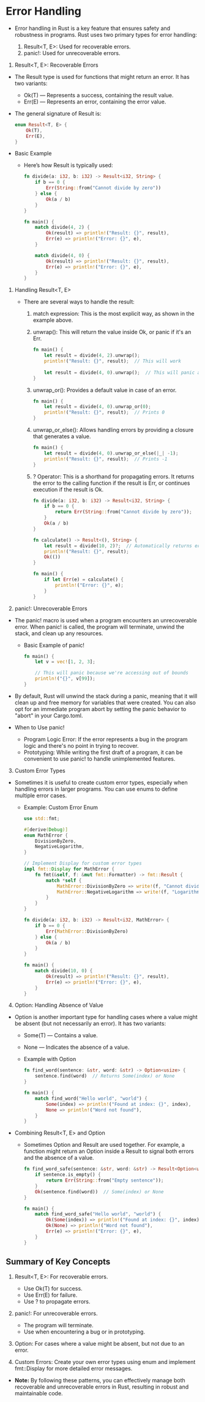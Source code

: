# Error Handling

- Error handling in Rust is a key feature that ensures safety and robustness in programs. Rust uses two primary types for error handling:

	1. Result<T, E>: Used for recoverable errors.
	2. panic!: Used for unrecoverable errors.

1. Result<T, E>: Recoverable Errors
- The Result type is used for functions that might return an error. It has two variants:

	- Ok(T) — Represents a success, containing the result value.
	- Err(E) — Represents an error, containing the error value.

- The general signature of Result is:

	```rust
	enum Result<T, E> {
		Ok(T),
		Err(E),
	}
	```

- Basic Example
	- Here’s how Result is typically used:

		```rust
		fn divide(a: i32, b: i32) -> Result<i32, String> {
			if b == 0 {
				Err(String::from("Cannot divide by zero"))
			} else {
				Ok(a / b)
			}
		}

		fn main() {
			match divide(4, 2) {
				Ok(result) => println!("Result: {}", result),
				Err(e) => println!("Error: {}", e),
			}

			match divide(4, 0) {
				Ok(result) => println!("Result: {}", result),
				Err(e) => println!("Error: {}", e),
			}
		}
		```

1. Handling Result<T, E>
	- There are several ways to handle the result:
		1. match expression: This is the most explicit way, as shown in the example above.
		
		2. unwrap(): This will return the value inside Ok, or panic if it's an Err.

			```rust
			fn main() {
				let result = divide(4, 2).unwrap();
				println!("Result: {}", result);  // This will work
				
				let result = divide(4, 0).unwrap();  // This will panic at runtime
			}
			```
		
		3. unwrap_or(): Provides a default value in case of an error.
			```rust
			fn main() {
				let result = divide(4, 0).unwrap_or(0);
				println!("Result: {}", result);  // Prints 0
			}
			```
		
		4. unwrap_or_else(): Allows handling errors by providing a closure that generates a value.
			```rust
			fn main() {
				let result = divide(4, 0).unwrap_or_else(|_| -1);
				println!("Result: {}", result);  // Prints -1
			}
			```
		
		5. ? Operator: This is a shorthand for propagating errors. It returns the error to the calling function if the result is Err, or continues execution if the result is Ok.
			```rust
			fn divide(a: i32, b: i32) -> Result<i32, String> {
				if b == 0 {
					return Err(String::from("Cannot divide by zero"));
				}
				Ok(a / b)
			}

			fn calculate() -> Result<(), String> {
				let result = divide(10, 2)?;  // Automatically returns error if it occurs
				println!("Result: {}", result);
				Ok(())
			}

			fn main() {
				if let Err(e) = calculate() {
					println!("Error: {}", e);
				}
			}
			```

2. panic!: Unrecoverable Errors
- The panic! macro is used when a program encounters an unrecoverable error. When panic! is called, the program will terminate, unwind the stack, and clean up any resources.

	- Basic Example of panic!
		```rust
		fn main() {
			let v = vec![1, 2, 3];

			// This will panic because we're accessing out of bounds
			println!("{}", v[99]);
		}
		```

- By default, Rust will unwind the stack during a panic, meaning that it will clean up and free memory for variables that were created. You can also opt for an immediate program abort by setting the panic behavior to "abort" in your Cargo.toml.

- When to Use panic!
	- Program Logic Error: If the error represents a bug in the program logic and there's no point in trying to recover.
	- Prototyping: While writing the first draft of a program, it can be convenient to use panic! to handle unimplemented features.

3. Custom Error Types
- Sometimes it is useful to create custom error types, especially when handling errors in larger programs. You can use enums to define multiple error cases.

	- Example: Custom Error Enum
		```rust
		use std::fmt;

		#[derive(Debug)]
		enum MathError {
			DivisionByZero,
			NegativeLogarithm,
		}

		// Implement Display for custom error types
		impl fmt::Display for MathError {
			fn fmt(&self, f: &mut fmt::Formatter) -> fmt::Result {
				match *self {
					MathError::DivisionByZero => write!(f, "Cannot divide by zero"),
					MathError::NegativeLogarithm => write!(f, "Logarithm of a negative number"),
				}
			}
		}

		fn divide(a: i32, b: i32) -> Result<i32, MathError> {
			if b == 0 {
				Err(MathError::DivisionByZero)
			} else {
				Ok(a / b)
			}
		}

		fn main() {
			match divide(10, 0) {
				Ok(result) => println!("Result: {}", result),
				Err(e) => println!("Error: {}", e),
			}
		}
		```

4. Option<T>: Handling Absence of Value
- Option<T> is another important type for handling cases where a value might be absent (but not necessarily an error). It has two variants:

	- Some(T) — Contains a value.
	- None — Indicates the absence of a value.

	- Example with Option<T>
		```rust
		fn find_word(sentence: &str, word: &str) -> Option<usize> {
			sentence.find(word)  // Returns Some(index) or None
		}

		fn main() {
			match find_word("Hello world", "world") {
				Some(index) => println!("Found at index: {}", index),
				None => println!("Word not found"),
			}
		}
		```

- Combining Result<T, E> and Option<T>
	- Sometimes Option and Result are used together. For example, a function might return an Option inside a Result to signal both errors and the absence of a value.

		```rust
		fn find_word_safe(sentence: &str, word: &str) -> Result<Option<usize>, String> {
			if sentence.is_empty() {
				return Err(String::from("Empty sentence"));
			}
			Ok(sentence.find(word))  // Some(index) or None
		}

		fn main() {
			match find_word_safe("Hello world", "world") {
				Ok(Some(index)) => println!("Found at index: {}", index),
				Ok(None) => println!("Word not found"),
				Err(e) => println!("Error: {}", e),
			}
		}
		```


## Summary of Key Concepts
1. Result<T, E>: For recoverable errors.
	- Use Ok(T) for success.
	- Use Err(E) for failure.
	- Use ? to propagate errors.

2. panic!: For unrecoverable errors.
	- The program will terminate.
	- Use when encountering a bug or in prototyping.

3. Option<T>: For cases where a value might be absent, but not due to an error.

4. Custom Errors: Create your own error types using enum and implement fmt::Display for more detailed error messages.

- **Note:** By following these patterns, you can effectively manage both recoverable and unrecoverable errors in Rust, resulting in robust and maintainable code.